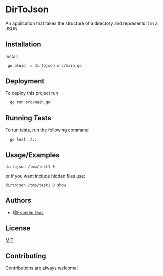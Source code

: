 # DirToJson

An application that takes the structure of a directory and represents it in a JSON.


## Installation

Install 

```bash
 go bluid -o dirtojson src/main.go
```
    
## Deployment

To deploy this project run

```bash
  go run src/main.go
```


## Running Tests

To run tests, run the following command

```bash
  go test ./...
```


## Usage/Examples

```
dirtojson /tmp/test1 0
```
or if you want include hidden files use:
```
dirtojson /tmp/test1 0 show
```


## Authors

- [@Franklin Diaz](https://github.com/franklin83diaz)


## License

[MIT](https://choosealicense.com/licenses/mit/)


## Contributing

Contributions are always welcome!

